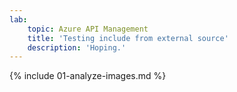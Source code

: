 ```yaml
---
lab:
    topic: Azure API Management
    title: 'Testing include from external source'
    description: 'Hoping.'
---
```


<!-- This labs is maintained in the https://github.com/MicrosoftLearning/mslearn-ai-vision repository. Please file issues in that repository. -->

{% include 01-analyze-images.md %}


